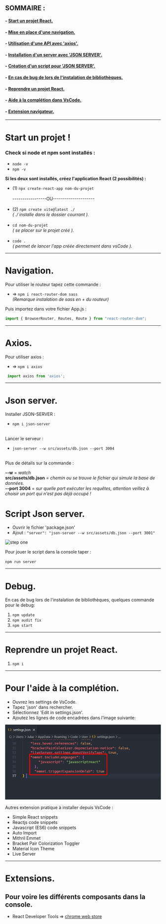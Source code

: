 
## SOMMAIRE : 
#### - [Start un projet React.](#start)
#### - [Mise en place d'une navigation.](#nav)
#### - [Utilisation d'une API avec 'axios'.](#axios)
#### - [Installation d'un server avec 'JSON SERVER'.](#server)
#### - [Création d'un script pour 'JSON SERVER'.](#script)
#### - [En cas de bug de lors de l'instalation de bibliothèques.](#debug)
#### - [Reprendre un projet React.](#reprendre)
#### - [Aide à la complétion dans VsCode.](#completion)
#### - [Extension navigateur.](#extension)
----------------------- 

# <a name= "start">Start un projet !</a>

### Check si node et npm sont installés : 
 - ``node -v``  
 - ``npm -v``

**Si les deux sont installés, créez l'application React (2 possibilités) :** </br>
- (1) ``npx create-react-app nom-du-projet``</br></br>
-----------------OU--------------------- </br></br>
- (2) ``npm create vite@latest ./`` </br>
*( ./ installe dans le dossier courrant ).*</br></br>
- ``cd nom-du-projet`` </br>
*( se placer sur le projet créé ).*</br></br>
- ``code .`` </br>
*( permet de lancer l'app créée directement dans vsCode ).*

--------------------------------- 

# <a name="nav">Navigation.</a>
Pour utiliser le routeur tapez cette commande :
- => ``npm i react-router-dom sass``  
  *(Remarque instalation de sass en + du routeur)*

Puis importez dans votre fichier App.js :
```js
import { BrowserRouter, Routes, Route } from "react-router-dom";
```

---------------------------------- 


# <a name="axios">Axios.</a>
Pour utiliser axios :
- => ``npm i axios``
```js
 import axios from 'axios';
```

---------------------------------- 



# <a name="server">Json server.</a>

Installer JSON-SERVER : 

- ``npm i json-server``</br></br>

Lancer le serveur : 

- ``json-server --w src/assets/db.json --port 3004`` </br></br>

Plus de détails sur la commande : 

**--w** = *watch* </br>
**src/assets/db.json** = *chemin ou se trouve le fichier qui simule la base de données.* </br>
**--port 3004** = *sur quelle port exécuter les requêtes, attention veillez à choisir un port qui n'est pas déjà occupé !*

# <a name="script">Script Json server.</a>

- Ouvrir le fichier 'package.json' 
- Ajout : ``"server": "json-server --w src/assets/db.json --port 3001"``

![step one](src/create-script.png)  </br>

Pour jouer le script dans la console taper : 

``npm run server``


---------------------------------



# <a name="debug">Debug.</a>
En cas de bug lors de l'instalation de bibliothèques, quelques commande pour le debug:
1. ``npm update``
2. ``npm audit fix``
3. ``npm start``


---------------------------------- 


# <a name="reprendre">Reprendre un projet React.</a> 

1. ``npm i``


---------------------------------- 


# <a name= "completion">Pour l'aide à la complétion.</a>
- Ouvrez les settings de VsCode.
- Tapez 'json' dans rechercher.
- Sélectionnez 'Edit in settings.json'.
- Ajoutez les lignes de code encadrées dans l'image suivante:   

![step one](src/plugin.png)  


Autres extension pratique à installer depuis VsCode : 

- Simple React snippets
- Reactjs code snippets
- Javascript (ES6) code snippets
- Auto Import
- Mithril Emmet
- Bracket Pair Colorization Toggler
- Material Icon Theme
- Live Server

----------------------------------  


# <a name= "extension">Extensions.</a>
## Pour voire les différents composants dans la console.
- React Developer Tools => [chrome web store](https://chrome.google.com/webstore/detail/react-developer-tools/fmkadmapgofadopljbjfkapdkoienihi)


